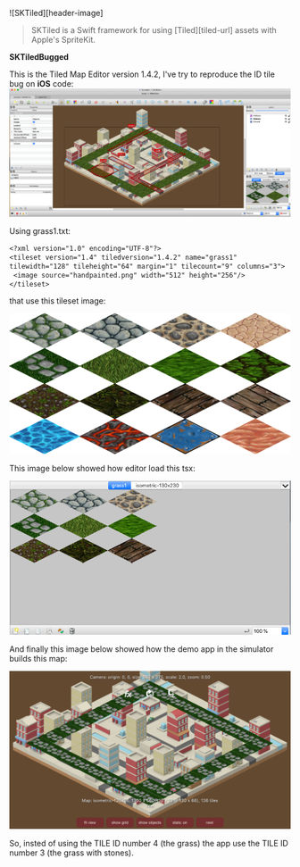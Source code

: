 ![SKTiled][header-image]

> SKTiled is a Swift framework for using [Tiled][tiled-url] assets with Apple's SpriteKit.


**SKTiledBugged**

This is the Tiled Map Editor version 1.4.2, I've try to reproduce the ID tile bug on **iOS** code:
![editor](editor.png) 

Using grass1.txt:

```
<?xml version="1.0" encoding="UTF-8"?>
<tileset version="1.4" tiledversion="1.4.2" name="grass1" tilewidth="128" tileheight="64" margin="1" tilecount="9" columns="3">
 <image source="handpainted.png" width="512" height="256"/>
</tileset>
```
that use this tileset image:

![tilesetimage](Assets/handpainted.png) 

This image below showed how editor load this tsx:

![tsx](tsx.png) 

And finally this image below showed how the demo app in the simulator builds this map:

![simulator](simulator.png) 

So, insted of using the TILE ID number 4 (the grass) the app use the TILE ID number 3 (the grass with stones).

